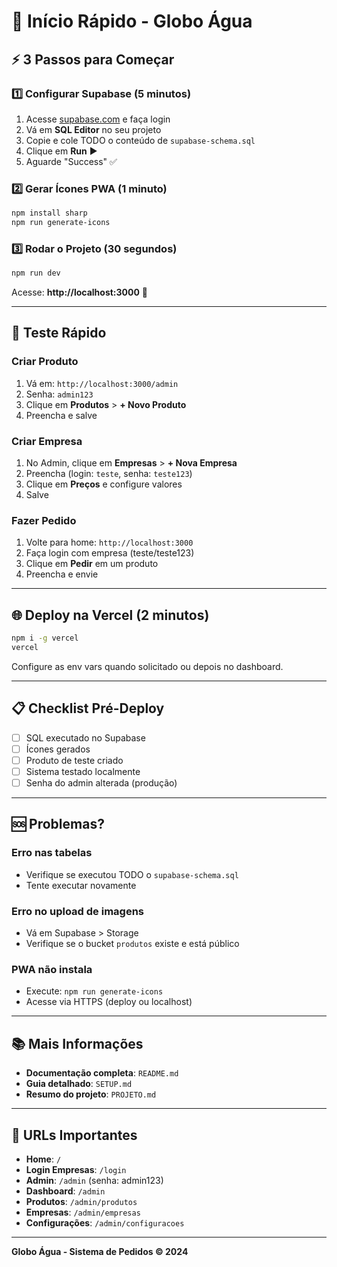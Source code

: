 # 🚀 Início Rápido - Globo Água

## ⚡ 3 Passos para Começar

### 1️⃣ Configurar Supabase (5 minutos)

1. Acesse [supabase.com](https://supabase.com) e faça login
2. Vá em **SQL Editor** no seu projeto
3. Copie e cole TODO o conteúdo de `supabase-schema.sql`
4. Clique em **Run** ▶️
5. Aguarde "Success" ✅

### 2️⃣ Gerar Ícones PWA (1 minuto)

```bash
npm install sharp
npm run generate-icons
```

### 3️⃣ Rodar o Projeto (30 segundos)

```bash
npm run dev
```

Acesse: **http://localhost:3000** 🎉

---

## 🧪 Teste Rápido

### Criar Produto
1. Vá em: `http://localhost:3000/admin`
2. Senha: `admin123`
3. Clique em **Produtos** > **+ Novo Produto**
4. Preencha e salve

### Criar Empresa
1. No Admin, clique em **Empresas** > **+ Nova Empresa**
2. Preencha (login: `teste`, senha: `teste123`)
3. Clique em **Preços** e configure valores
4. Salve

### Fazer Pedido
1. Volte para home: `http://localhost:3000`
2. Faça login com empresa (teste/teste123)
3. Clique em **Pedir** em um produto
4. Preencha e envie

---

## 🌐 Deploy na Vercel (2 minutos)

```bash
npm i -g vercel
vercel
```

Configure as env vars quando solicitado ou depois no dashboard.

---

## 📋 Checklist Pré-Deploy

- [ ] SQL executado no Supabase
- [ ] Ícones gerados
- [ ] Produto de teste criado
- [ ] Sistema testado localmente
- [ ] Senha do admin alterada (produção)

---

## 🆘 Problemas?

### Erro nas tabelas
- Verifique se executou TODO o `supabase-schema.sql`
- Tente executar novamente

### Erro no upload de imagens
- Vá em Supabase > Storage
- Verifique se o bucket `produtos` existe e está público

### PWA não instala
- Execute: `npm run generate-icons`
- Acesse via HTTPS (deploy ou localhost)

---

## 📚 Mais Informações

- **Documentação completa**: `README.md`
- **Guia detalhado**: `SETUP.md`
- **Resumo do projeto**: `PROJETO.md`

---

## 🎯 URLs Importantes

- **Home**: `/`
- **Login Empresas**: `/login`
- **Admin**: `/admin` (senha: admin123)
- **Dashboard**: `/admin`
- **Produtos**: `/admin/produtos`
- **Empresas**: `/admin/empresas`
- **Configurações**: `/admin/configuracoes`

---

**Globo Água - Sistema de Pedidos © 2024**
